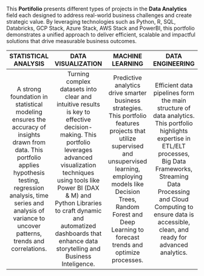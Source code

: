 This **Portifolio** presents different types of projects in the **Data Analytics** field each designed to address real-world business challenges and create strategic value. By leveraging technologies such as Python, R, SQL, Databricks, GCP Stack, Azure Stack, AWS Stack and PowerBI, this portfolio demonstrates a unified approach to deliver efficient, scalable and impactful solutions that drive measurable business outcomes.

| STATISTICAL ANALYSIS | DATA VISUALIZATION | MACHINE LEARNING  | DATA ENGINEERING |
| :---: | :---: | :---: | :---: |
| A strong foundation in statistical modeling ensures the accuracy of insights drawn from data. This portfolio applies hypothesis testing, regression analysis, time series and analysis of variance to uncover patterns, trends and correlations.  | Turning complex datasets into clear and intuitive results is key to effective decision-making. This portfolio leverages advanced visualization techniques using tools like Power BI (DAX & M) and Python Libraries to craft dynamic and automatized dashboards that enhance data storytelling and Business Inteligence. | Predictive analytics drive smarter business strategies. This portfolio features projects that utilize supervised and unsupervised learning, employing models like Decision Trees, Random Forest and Deep Learning to forecast trends and optimize processes. | Efficient data pipelines form the main structure of data analytics. This portfolio highlights expertise in ETL/ELT processes, Big Data Frameworks, Streaming Data Processing and Cloud Computing to ensure data is accessible, clean, and ready for advanced analytics. |


